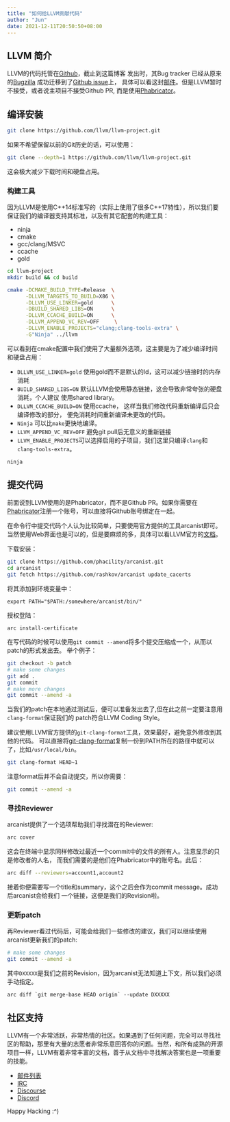 ```yaml
---
title: "如何给LLVM贡献代码"
author: "Jun"
date: 2021-12-11T20:50:50+08:00
---
```


## LLVM 简介

LLVM的代码托管在[Github](https://github.com/llvm/llvm-project)，截止到这篇博客
发出时，其Bug tracker 已经从原来的[Bugzilla](https://bugs.llvm.org/) 成功迁移到了[Github issue](https://github.com/llvm/llvm-project/issues)上，
具体可以看这封[邮件](https://lists.llvm.org/pipermail/cfe-dev/2021-December/069580.html)。但是LLVM暂时不接受，或者说主项目不接受Github PR, 而是使用[Phabricator](https://reviews.llvm.org/)。



## 编译安装
```bash
git clone https://github.com/llvm/llvm-project.git
```



如果不希望保留以前的Git历史的话，可以使用：

```bash
git clone --depth=1 https://github.com/llvm/llvm-project.git
```
这会极大减少下载时间和硬盘占用。



### 构建工具

因为LLVM是使用C++14标准写的（实际上使用了很多C++17特性），所以我们要保证我们的编译器支持其标准，以及有其它配套的构建工具：
- ninja
- cmake
- gcc/clang/MSVC
- ccache
- gold


```bash
cd llvm-project
mkdir build && cd build
```

```bash
cmake -DCMAKE_BUILD_TYPE=Release  \
      -DLLVM_TARGETS_TO_BUILD=X86 \
	  -DLLVM_USE_LINKER=gold      \
      -DBUILD_SHARED_LIBS=ON      \
      -DLLVM_CCACHE_BUILD=ON      \
	  -DLLVM_APPEND_VC_REV=OFF     \
	  -DLLVM_ENABLE_PROJECTS="clang;clang-tools-extra" \
      -G"Ninja" ../llvm
```

可以看到在cmake配置中我们使用了大量额外选项，这主要是为了减少编译时间和硬盘占用：
- `DLLVM_USE_LINKER=gold` 使用gold而不是默认的ld，这可以减少链接时的内存消耗
- `BUILD_SHARED_LIBS=ON` 默认LLVM会使用静态链接，这会导致非常夸张的硬盘消耗，个人建议
  使用shared library。
- `DLLVM_CCACHE_BUILD=ON` 使用ccache， 这样当我们修改代码重新编译后只会编译修改的部分，
  便免消耗时间重新编译未更改的代码。
- `Ninja` 可以比`make`更快地编译。
- `LLVM_APPEND_VC_REV=OFF` 避免git pull后无意义的重新链接
- `LLVM_ENABLE_PROJECTS`可以选择启用的子项目，我们这里只编译`clang`和`clang-tools-extra`。


```bash
ninja
```

## 提交代码

前面说到LLVM使用的是Phabricator，而不是Github PR。如果你需要在[Phabricator](https://reviews.llvm.org/auth/start/?next=%2F)注册一个账号，可以直接将Github账号绑定在一起。

在命令行中提交代码个人认为比较简单，只要使用官方提供的工具arcanist即可。当然使用Web界面也是可以的，但是要麻烦的多，具体可以看LLVM官方的[文档](https://llvm.org/docs/Phabricator.html#requesting-a-review-via-the-web-interface)。

下载安装：
```bash
git clone https://github.com/phacility/arcanist.git
cd arcanist
git fetch https://github.com/rashkov/arcanist update_cacerts
```

将其添加到环境变量中：
```
export PATH="$PATH:/somewhere/arcanist/bin/"
```

授权登陆：
```
arc install-certificate
```

在写代码的时候可以使用`git commit --amend`将多个提交压缩成一个，从而以patch的形式发出去。
举个例子：
```bash
git checkout -b patch
# make some changes
git add .
git commit
# make more changes
git commit --amend -a
```

当我们的patch在本地通过测试后，便可以准备发出去了,但在此之前一定要注意用`clang-format`保证我们的
patch符合LLVM Coding Style。

建议使用LLVM官方提供的`git-clang-format`工具，效果最好，避免意外修改到其他的代码。
可以直接将[git-clang-format](https://github.com/llvm/llvm-project/blob/main/clang/tools/clang-format/git-clang-format)复制一份到PATH所在的路径中就可以了，比如`/usr/local/bin`。


```bash
git clang-format HEAD~1
```

注意format后并不会自动提交，所以你需要：
```bash
git commit --amend -a
```

### 寻找Reviewer

arcanist提供了一个选项帮助我们寻找潜在的Reviewer:
```bash
arc cover
```

这会在终端中显示同样修改过最近一个commit中的文件的所有人。注意显示的只是修改者的人名，
而我们需要的是他们在Phabricator中的账号名。此后：

```bash
arc diff --reviewers=account1,account2
```
接着你便需要写一个title和summary，这个之后会作为commit message。成功后arcanist会给我们
一个链接，这便是我们的Revision啦。


### 更新patch

再Reviewer看过代码后，可能会给我们一些修改的建议，我们可以继续使用arcanist更新我们的patch:
```bash
# make some changes
git commit --amend -a
```

其中`DXXXXX`是我们之前的Revision，因为arcanist无法知道上下文，所以我们必须手动指定。
```
arc diff `git merge-base HEAD origin` --update DXXXXX
```

## 社区支持

LLVM有一个非常活跃，非常热情的社区。如果遇到了任何问题，完全可以寻找社区的帮助，那里有大量的志愿者非常乐意回答你的问题。当然，和所有成熟的开源项目一样，LLVM有着非常丰富的文档，善于从文档中寻找解决答案也是一项重要的技能。

- [邮件列表](https://lists.llvm.org/mailman/listinfo)
- [IRC](irc://irc.oftc.net/llvm)
- [Discourse](https://llvm.discourse.group/)
- [Discord](https://discord.gg/xS7Z362)

Happy Hacking :^)
